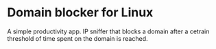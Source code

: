 # Domain blocker for Linux

A  simple productivity app. IP sniffer that blocks a domain after a cetrain threshold of time spent on the domain is reached.
